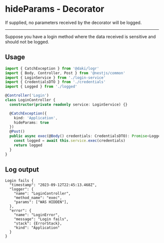 # hideParams - Decorator

If supplied, no parameters received by the decorator will be logged.

---
Suppose you have a login method where the data received is sensitive and should not be logged.

## Usage
```typescript
import { CatchException } from '@daki/logr'
import { Body, Controller, Post } from '@nestjs/common'
import { LoginService } from './login-service'
import { CredentialsDTO } from './credentials'
import { Logged } from './logged'

@Controller('Login')
class LoginController {
  constructor(private readonly service: LoginService) {}

  @CatchException({
    kind: 'Application',
    hideParams: true
  })
  @Post()
  public async exec(@Body() credentials: CredentialsDTO): Promise<Logged> {
    const logged = await this.service.exec(credentials)
    return logged
  }
}
```

## Log output
```text
Login fails {
  "timestamp": "2023-09-12T22:45:13.468Z",
  "logger": {
    "name": "LoginController",
    "method_name": "exec",
    "params": ["WAS HIDDEN"],
  },
  "error": {
    "name": "LoginError",
    "message": "Login fails",
    "stack": {ErrorStack},
    "kind": "Application"
  }
}
```